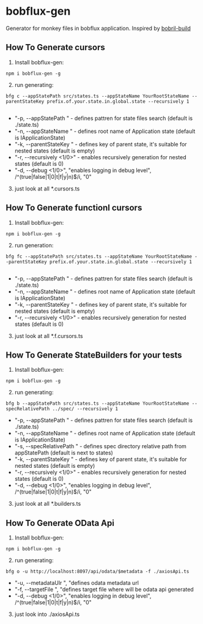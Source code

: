 # bobflux-gen
Generator for monkey files in bobflux application.
Inspired by [bobril-build](https://github.com/Bobris/bobril-build/blob/master/README.md)

## How To Generate cursors 
1. Install bobflux-gen:
  ```
  npm i bobflux-gen -g
  ```
2. run generating:
  ```
  bfg c --appStatePath src/states.ts --appStateName YourRootStateName --parentStateKey prefix.of.your.state.in.global.state --recursively 1
    
  ```
  * "-p, --appStatePath <appStatePath>" - defines pattren for state files search (default is ./state.ts)
  * "-n, --appStateName <appStateName>" - defines root name of Application state (default is IApplicationState)
  * "-k, --parentStateKey <parentStateKey>" - defines key of parent state, it's suitable for nested states (default is empty)
  * "-r, --recursively <1/0>" - enables recursively generation for nested states (default is 0)
  * "-d, --debug <1/0>", "enables logging in debug level", /^(true|false|1|0|t|f|y|n)$/i, "0"

3. just look at all *.cursors.ts

## How To Generate functionl cursors 
1. Install bobflux-gen:
  ```
  npm i bobflux-gen -g
  ```
2. run generation:
  ```
  bfg fc --appStatePath src/states.ts --appStateName YourRootStateName --parentStateKey prefix.of.your.state.in.global.state --recursively 1
    
  ```
  * "-p, --appStatePath <appStatePath>" - defines pattren for state files search (default is ./state.ts)
  * "-n, --appStateName <appStateName>" - defines root name of Application state (default is IApplicationState)
  * "-k, --parentStateKey <parentStateKey>" - defines key of parent state, it's suitable for nested states (default is empty)
  * "-r, --recursively <1/0>" - enables recursively generation for nested states (default is 0)

3. just look at all *.f.cursors.ts

## How To Generate StateBuilders for your tests
1. Install bobflux-gen:
  ```
  npm i bobflux-gen -g
  ```
2. run generating:
  ```
  bfg b --appStatePath src/states.ts --appStateName YourRootStateName --specRelativePath ../spec/ --recursively 1
  ```
  * "-p, --appStatePath <appStatePath>" - defines pattren for state files search (default is ./state.ts)
  * "-n, --appStateName <appStateName>" - defines root name of Application state (default is IApplicationState)
  * "-s, --specRelativePath <specRelativePath>" - defines spec directory relative path from appStatePath (default is next to states)
  * "-k, --parentStateKey <parentStateKey>" - defines key of parent state, it's suitable for nested states (default is empty)
  * "-r, --recursively <1/0>" - enables recursively generation for nested states (default is 0)
  * "-d, --debug <1/0>", "enables logging in debug level", /^(true|false|1|0|t|f|y|n)$/i, "0"

3. just look at all *.builders.ts

## How To Generate OData Api
1. Install bobflux-gen:
  ```
  npm i bobflux-gen -g
  ```
2. run generating:
  ```
  bfg o -u http://localhost:8097/api/odata/$metadata -f ./axiosApi.ts
  ```
  * "-u, --metadataUlr <metadataUlr>", "defines odata metadata url
  * "-f, --targetFile <targetFile>", "defines target file where will be odata api generated
  * "-d, --debug <1/0>", "enables logging in debug level", /^(true|false|1|0|t|f|y|n)$/i, "0"

3. just look into ./axiosApi.ts

